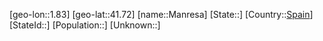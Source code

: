 ﻿---
location: [41.72,1.83]
type: City
tags:
- geo/City


SpocWebEntityId: 32257
isDeleted: false
confidential: public

---
[geo-lon::1.83]
[geo-lat::41.72]
[name::Manresa]
[State::]
[Country::[Spain](geo/Continent/Europe/Spain.md)]
[StateId::]
[Population::]
[Unknown::]

